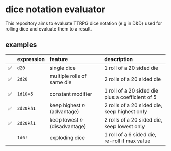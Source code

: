 # dice notation evaluator

This repository aims to evaluate TTRPG dice notation (e.g in D&D) used for rolling dice and evaluate them to a result.

## examples

|    | expression | feature                        | description                                      |
|:--:|:-----------|:-------------------------------|:-------------------------------------------------|
| ✅ | `d20`      | single dice                    | 1 roll of a 20 sided die                         |
| ✅ | `2d20`     | multiple rolls of same die     | 2 rolls of a 20 sided die                        |
| ✅ | `1d10+5`   | constant modifier              | 1 roll of a 20 sided die plus a coefficient of 5 |
| ✅ | `2d20kh1`  | keep highest *n* (advantage)   | 2 rolls of a 20 sided die, keep highest only     |
| ✅ | `2d20kl1`  | keep lowest *n* (disadvantage) | 2 rolls of a 20 sided die, keep lowest only      |
|    | `1d6!`     | exploding dice                 | 1 roll of a 6 sided die, re-roll if max value    |
